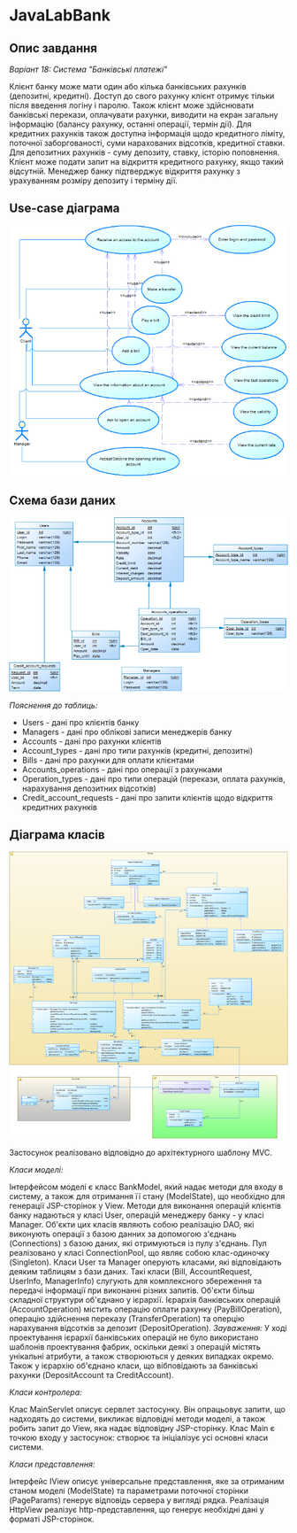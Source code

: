 # JavaLabBank

## Опис завдання

*Варіант 18: Система "Банківські платежі"*

Клієнт банку може мати один або кілька банківських рахунків (депозитні, кредитні). Доступ до свого
рахунку клієнт отримує тільки після введення логіну і паролю. Також клієнт може здійснювати банківські перекази, оплачувати рахунки, виводити на екран загальну інформацію (балансу рахунку, останні операції, термін дії). Для кредитних рахунків також доступна інформація щодо кредитного ліміту, поточної заборгованості, суми нарахованих відсотків, кредитної ставки. Для депозитних рахунків - суму депозиту, ставку, історію поповнення. Клієнт може подати запит на відкриття кредитного рахунку, якщо такий відсутній. Менеджер банку підтверджує відкриття рахунку з урахуванням розміру депозиту і терміну дії.

## Use-case діаграма
<p align="center">
	<img src="diagrams/BankUseCase.png" alt="Use Case Diagram">
</p>

## Схема бази даних
<p align="center">
	<img src="diagrams/BankDatabase.png" alt="Use Case Diagram">
</p>

*Пояснення до таблиць:*
- Users - дані про клієнтів банку
- Managers - дані про облікові записи менеджерів банку
- Accounts - дані про рахунки клієнтів
- Account_types - дані про типи рахунків (кредитні, депозитні)
- Bills - дані про рахунки для оплати клієнтами
- Accounts_operations - дані про операції з рахунками
- Operation_types - дані про типи операцій (перекази, оплата рахунків, нарахування депозитних відсотків)
- Credit_account_requests - дані про запити клієнтів щодо відкриття кредитних рахунків

## Діаграма класів
<p align="center">
	<img src="diagrams/BankClassDiagram.png" alt="Use Case Diagram">
</p>

Застосунок реалізовано відповідно до архітектурного шаблону MVC.

*Класи моделі:*

Інтерфейсом моделі є класс BankModel, який надає методи для входу в систему, а також для отримання її стану (ModelState), що необхідно для генерації JSP-сторінок у View. Методи для виконання операцій клієнтів банку надаються у класі User, операцій менеджеру банку - у класі Manager. Об'єкти цих класів являють собою реалізацію DAO, які виконують операції з базою данних за допомогою з'єднань (Connections) з базою даних, які отримуються із пулу з'єднань. Пул реалізовано у класі ConnectionPool, що являє собою клас-одиночку (Singleton).
Класи User та Manager оперують класами, які відповідають деяким таблицям з бази даних. Такі класи (Bill, AccountRequest, UserInfo, ManagerInfo) слугують для комплексного збереження та передачі інформації при виконанні різних запитів.
Об'єкти більш складної структури об'єднано у ієрархії. Ієрархія банківських операцій (AccountOperation) містить операцію оплати рахунку (PayBillOperation), операцію здійснення переказу (TransferOperation) та оперцію нарахування відсотків за депозит (DepositOperation). *Зауваження:* У ході проектування ієрархії банківських операцій не було використано шаблонів проектування фабрик, оскільки деякі з операцій містять унікальні атрибути, а також створюються у деяких випадках окремо.
Також у ієрархію об'єднано класи, що вібповідають за банківські рахунки (DepositAccount та CreditAccount).

*Класи контролера:*

Клас MainServlet описує сервлет застосунку. Він опрацьовує запити, що надходять до системи, викликає відповідні методи моделі, а також робить запит до View, яка надає відповідну JSP-сторінку. Клас Main є точкою входу у застосунок: створює та ініціалізує усі основні класи системи.

*Класи представлення:*

Інтерфейс IView описує універсальне представлення, яке за отриманим станом моделі (ModelState) та параметрами поточної сторінки (PageParams) генерує відповідь сервера у вигляді рядка. Реалізація HttpView реалізує http-представлення, що генерує необхідні дані у форматі JSP-сторінок.

